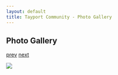 ```yaml
---
layout: default
title: Tayport Community - Photo Gallery
---
```

## Photo Gallery

[prev](http://tayport.org.uk/photo/189) [next](http://tayport.org.uk/photo/191)

![ ](http://tayport.org.uk/media/190.jpg " ")

